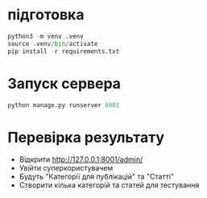 # підготовка

```python
python3 -m venv .venv
source .venv/bin/activate
pip install -r requirements.txt
```

# Запуск сервера

```python
python manage.py runserver 8001
```

# Перевірка результату

- Відкрити http://127.0.0.1:8001/admin/
- Увійти суперкористувачем
- Будуть "Категорії для публікацій" та "Статті"
- Створити кілька категорій та статей для тестування